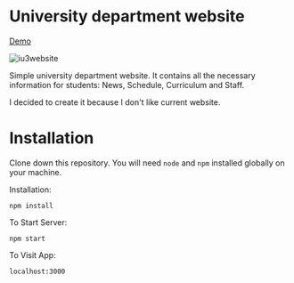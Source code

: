 # University department website

[Demo](https://iu3website-a3gxmbufm-mrmar99.vercel.app/)

![iu3website](https://user-images.githubusercontent.com/31049754/158244568-bc877946-03dc-459d-9323-97070fe2d26f.gif)

Simple university department website. It contains all the necessary information for students: News, Schedule, Curriculum and Staff.

I decided to create it because I don't like current website.

# Installation

Clone down this repository. You will need `node` and `npm` installed globally on your machine.  

Installation:

`npm install`   

To Start Server:

`npm start`  

To Visit App:

`localhost:3000`
